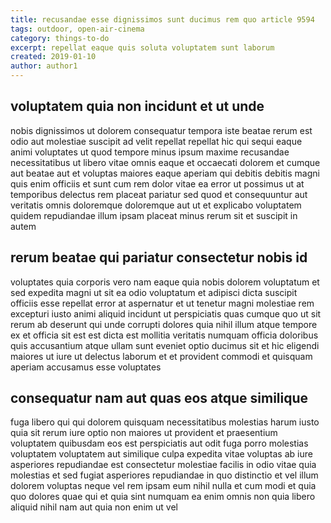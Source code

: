 ```yaml
---
title: recusandae esse dignissimos sunt ducimus rem quo article 9594
tags: outdoor, open-air-cinema
category: things-to-do
excerpt: repellat eaque quis soluta voluptatem sunt laborum
created: 2019-01-10
author: author1
---
```


## voluptatem quia non incidunt et ut unde

nobis dignissimos ut dolorem consequatur tempora iste beatae rerum est odio aut molestiae suscipit ad velit repellat repellat hic qui sequi eaque animi voluptates ut quod tempore minus ipsum maxime recusandae necessitatibus ut libero vitae omnis eaque et occaecati dolorem et cumque aut beatae aut et voluptas maiores eaque aperiam qui debitis debitis magni quis enim officiis et sunt cum rem dolor vitae ea error ut possimus ut at temporibus delectus rem placeat pariatur sed quod et consequuntur aut veritatis omnis doloremque doloremque aut ut et explicabo voluptatem quidem repudiandae illum ipsam placeat minus rerum sit et suscipit in autem

## rerum beatae qui pariatur consectetur nobis id

voluptates quia corporis vero nam eaque quia nobis dolorem voluptatum et sed expedita magni ut sit ea odio voluptatum et adipisci dicta suscipit officiis esse repellat error at aspernatur et ut tenetur magni molestiae rem excepturi iusto animi aliquid incidunt ut perspiciatis quas cumque quo ut sit rerum ab deserunt qui unde corrupti dolores quia nihil illum atque tempore ex et officia sit est est dicta est mollitia veritatis numquam officia doloribus quis accusantium atque ullam sunt eveniet optio ducimus sit et hic eligendi maiores ut iure ut delectus laborum et et provident commodi et quisquam aperiam accusamus esse voluptates

## consequatur nam aut quas eos atque similique

fuga libero qui qui dolorem quisquam necessitatibus molestias harum iusto quia sit rerum iure optio non maiores ut provident et praesentium voluptatem quibusdam eos est perspiciatis aut odit fuga porro molestias voluptatem voluptatem aut similique culpa expedita vitae voluptas ab iure asperiores repudiandae est consectetur molestiae facilis in odio vitae quia molestias et sed fugiat asperiores repudiandae in quo distinctio et vel illum dolorem voluptas neque vel rem ipsam eum nihil nulla et cum modi et quia quo dolores quae qui et quia sint numquam ea enim omnis non quia libero aliquid nihil nam aut quia non enim ut vel
